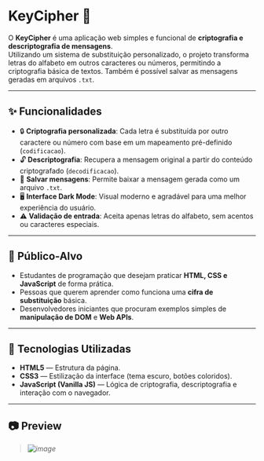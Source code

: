 # KeyCipher 🔐

O **KeyCipher** é uma aplicação web simples e funcional de **criptografia e descriptografia de mensagens**.  
Utilizando um sistema de substituição personalizado, o projeto transforma letras do alfabeto em outros caracteres ou números, permitindo a criptografia básica de textos. Também é possível salvar as mensagens geradas em arquivos `.txt`.

---

## ✨ Funcionalidades

- 🔒 **Criptografia personalizada**: Cada letra é substituída por outro caractere ou número com base em um mapeamento pré-definido (`codificacao`).
- 🔓 **Descriptografia**: Recupera a mensagem original a partir do conteúdo criptografado (`decodificacao`).
- 💾 **Salvar mensagens**: Permite baixar a mensagem gerada como um arquivo `.txt`.
- 🖥️ **Interface Dark Mode**: Visual moderno e agradável para uma melhor experiência do usuário.
- ⚠️ **Validação de entrada**: Aceita apenas letras do alfabeto, sem acentos ou caracteres especiais.

---

## 🎯 Público-Alvo

- Estudantes de programação que desejam praticar **HTML, CSS e JavaScript** de forma prática.
- Pessoas que querem aprender como funciona uma **cifra de substituição** básica.
- Desenvolvedores iniciantes que procuram exemplos simples de **manipulação de DOM** e **Web APIs**.

---

## 🚀 Tecnologias Utilizadas

- **HTML5** — Estrutura da página.
- **CSS3** — Estilização da interface (tema escuro, botões coloridos).
- **JavaScript (Vanilla JS)** — Lógica de criptografia, descriptografia e interação com o navegador.

---

## 📷 Preview

> *![image](https://github.com/user-attachments/assets/f21f0cc9-be03-4287-885b-83d939921120)*

